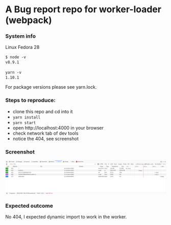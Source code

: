 A Bug report repo for worker-loader (webpack)
=======================

### System info

Linux Fedora 28

```
$ node -v
v8.9.1

yarn -v
1.10.1
```

For package versions please see yarn.lock.

### Steps to reproduce:

- clone this repo and cd into it
- `yarn install`
- `yarn start`
- open http://localhost:4000 in your browser
- check network tab of dev tools
- notice the 404, see screenshot

### Screenshot

![Screenshot](screenshot.png?raw=true "Screenshot")

### Expected outcome

No 404, I expected dynamic import to work in the worker.
